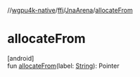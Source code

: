 //[wgpu4k-native](../../../index.md)/[ffi](../index.md)/[JnaArena](index.md)/[allocateFrom](allocate-from.md)

# allocateFrom

[android]\
fun [allocateFrom](allocate-from.md)(label: [String](https://kotlinlang.org/api/core/kotlin-stdlib/kotlin/-string/index.html)): Pointer